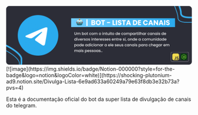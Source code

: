 <img src=",/../src/assets/banner.png">
[![image](https://img.shields.io/badge/Notion-000000?style=for-the-badge&logo=notion&logoColor=white)](https://shocking-plutonium-ad9.notion.site/Divulga-Lista-6e9ad633a60249a79e63f8db3e32b73a?pvs=4)

Esta é a documentação oficial do bot da super lista de divulgação de canais do telegram.

